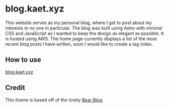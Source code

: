 # blog.kaet.xyz
This website serves as my personal blog, where I get to post about my interests to no one in particular.
The blog was built using Astro with minimal CSS and JavaScript as I wanted to keep the design as elegant as possible. It is hosted using AWS.
The home page currently displays a list of the most recent blog posts I have written, soon I would like to create a tag index.

## How to use
[blog.kaet.xyz](https://blog.kaet.xyz)

## Credit
This theme is based off of the lovely [Bear Blog](https://github.com/HermanMartinus/bearblog/).
